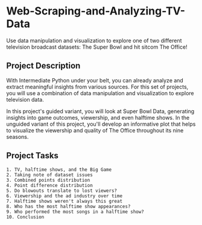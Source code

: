 # Web-Scraping-and-Analyzing-TV-Data
Use data manipulation and visualization to explore one of two different television broadcast datasets: The Super Bowl and hit sitcom The Office!

## Project Description

With Intermediate Python under your belt, you can already analyze and extract meaningful insights from various sources. For this set of projects, you will use a combination of data manipulation and visualization to explore television data.

In this project's guided variant, you will look at Super Bowl Data, generating insights into game outcomes, viewership, and even halftime shows. In the unguided variant of this project, you'll develop an informative plot that helps to visualize the viewership and quality of The Office throughout its nine seasons.

## Project Tasks

    1. TV, halftime shows, and the Big Game
    2. Taking note of dataset issues
    3. Combined points distribution
    4. Point difference distribution
    5. Do blowouts translate to lost viewers?
    6. Viewership and the ad industry over time
    7. Halftime shows weren't always this great
    8. Who has the most halftime show appearances?
    9. Who performed the most songs in a halftime show?
    10. Conclusion
